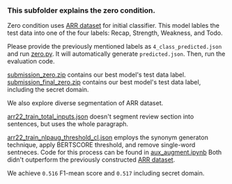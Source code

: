 ### This subfolder explains the zero condition.

Zero condition uses [ARR dataset](../public_dat/aux_train_inputs.json) for initial classifier. This model lables the test data into one of the four labels: Recap, Strength, Weakness, and Todo.

Please provide the previously mentioned labels as `4_class_predicted.json` and run [zero.py](zero.py). It will automatically generate `predicted.json`. Then, run the evaluation code.

[submission_zero.zip](submission_zero.zip) contains our best model's test data label. [submission_final_zero.zip](submission_final_zero.zip) contains our best model's test data label, including the secret domain.

We also explore diverse segmentation of ARR dataset. 

[arr22_train_total_inputs.json](arr22_train_total_inputs.json) doesn't segment review section into sentences, but uses the whole paragraph. 

[arr22_train_nlpaug_threshold_cl.json](arr22_train_nlpaug_threshold_cl.json) employs the synonym generaton technique, apply BERTSCORE threshold, and remove single-word sentneces. Code for this process can be found in [aux_augment.ipynb](aux_augment.ipynb) Both didn't outperform the previously constructed [ARR dataset](../public_dat/arr22_train_inputs.json).

We achieve `0.516` F1-mean score and `0.517` including secret domain.

